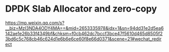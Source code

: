 # DPDK Slab Allocator and zero-copy



https://mp.weixin.qq.com/s?__biz=MzI3NDA4ODY4MA==&mid=2653335978&idx=1&sn=94dd31e2d5ea6142ae1e26b33f4349bf&chksm=f0cb462dc7bccf3bce47f5610d465d8505f23bd6c5c768cb46c624d1e6b6e6ce60f8e66d0371&scene=21#wechat_redirect